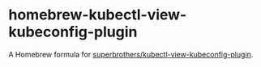 # homebrew-kubectl-view-kubeconfig-plugin

A Homebrew formula for [superbrothers/kubectl-view-kubeconfig-plugin](https://github.com/superbrothers/kubectl-view-kubeconfig-plugin).
